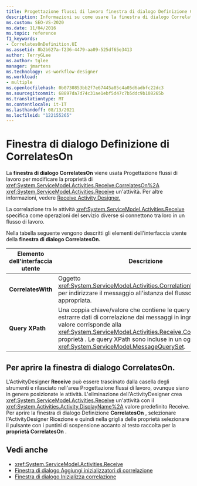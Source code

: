 ```yaml
---
title: Progettazione flussi di lavoro finestra di dialogo Definizione CorrelatesOn
description: Informazioni su come usare la finestra di dialogo CorrelatesOn in Progettazione flussi di lavoro modificare la proprietà CorrelatesOn di un'attività Receive.
ms.custom: SEO-VS-2020
ms.date: 11/04/2016
ms.topic: reference
f1_keywords:
- CorrelatesOnDefinition.UI
ms.assetid: 8b2b627a-f236-4479-aa09-525df65e3413
author: TerryGLee
ms.author: tglee
manager: jmartens
ms.technology: vs-workflow-designer
ms.workload:
- multiple
ms.openlocfilehash: 0b0730853bb2f7e67445a85c4a05d6adbfc22dc3
ms.sourcegitcommit: 68897da7d74c31ae1ebf5d47c7b5ddc9b108265b
ms.translationtype: MT
ms.contentlocale: it-IT
ms.lasthandoff: 08/13/2021
ms.locfileid: "122155265"
---
```

# <a name="correlateson-definition-dialog-box"></a>Finestra di dialogo Definizione di CorrelatesOn

La **finestra di dialogo CorrelatesOn** viene usata Progettazione flussi di lavoro per modificare la proprietà di <xref:System.ServiceModel.Activities.Receive.CorrelatesOn%2A> <xref:System.ServiceModel.Activities.Receive> un'attività. Per altre informazioni, vedere [Receive Activity Designer.](../workflow-designer/receive-activity-designer.md)

La correlazione tra le attività <xref:System.ServiceModel.Activities.Receive> specifica come operazioni del servizio diverse si connettono tra loro in un flusso di lavoro.

Nella tabella seguente vengono descritti gli elementi dell'interfaccia utente della **finestra di dialogo CorrelatesOn.**

|Elemento dell'interfaccia utente|Descrizione|
|-|-----------------|
|**CorrelatesWith**|Oggetto <xref:System.ServiceModel.Activities.CorrelationHandle> usato per indirizzare il messaggio all'istanza del flusso di lavoro appropriata.|
|**Query XPath**|Una coppia chiave/valore che contiene le query usate per estrarre dati di correlazione dai messaggi in ingresso. Questo valore corrisponde alla <xref:System.ServiceModel.Activities.Receive.CorrelatesOn%2A> proprietà . Le query XPath sono incluse in un oggetto <xref:System.ServiceModel.MessageQuerySet>.|

## <a name="to-launch-the-correlateson-dialog-box"></a>Per aprire la finestra di dialogo CorrelatesOn.

L'ActivityDesigner **Receive** può  essere trascinato dalla casella degli strumenti e rilasciato nell'area Progettazione flussi di lavoro, ovunque siano in genere posizionate le attività. L'eliminazione dell'ActivityDesigner crea <xref:System.ServiceModel.Activities.Receive> un'attività con il <xref:System.Activities.Activity.DisplayName%2A> valore predefinito Receive. Per aprire la finestra di dialogo  Definizione **CorrelatesOn** , selezionare l'ActivityDesigner Ricezione e quindi nella griglia delle proprietà selezionare il pulsante con i puntini di sospensione accanto al testo raccolta per la **proprietà CorrelatesOn** .

## <a name="see-also"></a>Vedi anche

- <xref:System.ServiceModel.Activities.Receive>
- [Finestra di dialogo Aggiungi inizializzatori di correlazione](../workflow-designer/add-correlationinitializers-dialog-box.md)
- [Finestra di dialogo Inizializza correlazione](../workflow-designer/initialize-correlation-dialog-box.md)